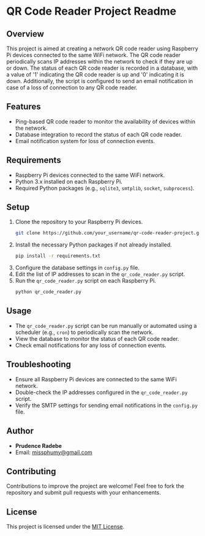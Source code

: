 # QR Code Reader Project Readme

## Overview
This project is aimed at creating a network QR code reader using Raspberry Pi devices connected to the same WiFi network. The QR code reader periodically scans IP addresses within the network to check if they are up or down. The status of each QR code reader is recorded in a database, with a value of '1' indicating the QR code reader is up and '0' indicating it is down. Additionally, the script is configured to send an email notification in case of a loss of connection to any QR code reader.

## Features
- Ping-based QR code reader to monitor the availability of devices within the network.
- Database integration to record the status of each QR code reader.
- Email notification system for loss of connection events.

## Requirements
- Raspberry Pi devices connected to the same WiFi network.
- Python 3.x installed on each Raspberry Pi.
- Required Python packages (e.g., `sqlite3`, `smtplib`, `socket`, `subprocess`).

## Setup
1. Clone the repository to your Raspberry Pi devices.
    ```bash
    git clone https://github.com/your_username/qr-code-reader-project.git
    ```
2. Install the necessary Python packages if not already installed.
    ```bash
    pip install -r requirements.txt
    ```
3. Configure the database settings in `config.py` file.
4. Edit the list of IP addresses to scan in the `qr_code_reader.py` script.
5. Run the `qr_code_reader.py` script on each Raspberry Pi.
    ```bash
    python qr_code_reader.py
    ```

## Usage
- The `qr_code_reader.py` script can be run manually or automated using a scheduler (e.g., `cron`) to periodically scan the network.
- View the database to monitor the status of each QR code reader.
- Check email notifications for any loss of connection events.

## Troubleshooting
- Ensure all Raspberry Pi devices are connected to the same WiFi network.
- Double-check the IP addresses configured in the `qr_code_reader.py` script.
- Verify the SMTP settings for sending email notifications in the `config.py` file.

## Author
- **Prudence Radebe**
- Email: [missphumy@gmail.com](mailto:missphumy@gmail.com)

## Contributing
Contributions to improve the project are welcome! Feel free to fork the repository and submit pull requests with your enhancements.

## License
This project is licensed under the [MIT License](LICENSE).
